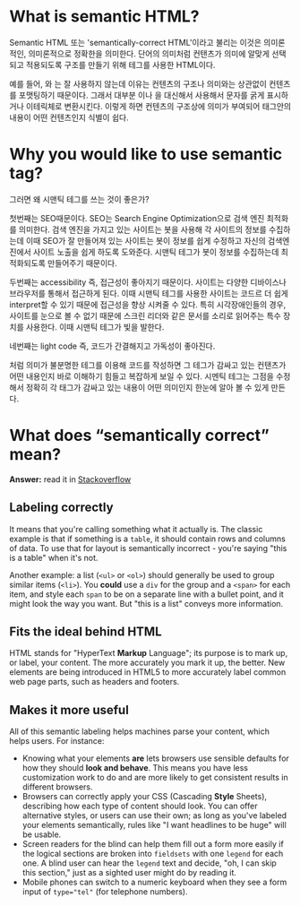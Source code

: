 # What is semantic HTML?

  Semantic HTML 또는 'semantically-correct HTML'이라고 불리는 이것은 의미론적인, 의미론적으로 정확한을 의미한다. 단어의 의미처럼 컨탠츠가 의미에 알맞게 선택되고 적용되도록 구조를 만들기 위해  테그를 사용한 HTML이다.

  예를 들어, <b></b> 와 <i></i>는 잘 사용하지 않는데 이유는 컨텐츠의 구조나 의미와는 상관없이 컨텐츠를 포맷팅하기 때문이다. 그래서 대부분 <strong></strong>이나 <em></em>을 대신해서 사용해서 문자를 굵게 표시하거나 이테릭체로 변환시킨다. 이렇게 하면 컨텐츠의 구조상에 의미가 부여되어 태그안의 내용이 어떤 컨텐츠인지 식별이 쉽다.

# Why you would like to use semantic tag?

그러면 왜 시맨틱 테그를 쓰는 것이 좋은가?

  첫번째는 SEO때문이다. SEO는 Search Engine Optimization으로 검색 엔진 최적화를 의미한다. 검색 엔진을 가지고 있는 사이트는 봇을 사용해 각 사이트의 정보를 수집하는데 이때 SEO가 잘 만들어져 있는 사이트는 봇이 정보를 쉽게 수정하고 자신의 검색엔진에서 사이트 노출을 쉽게 하도록 도와준다. 시맨틱 테그가 봇이 정보를 수집하는데 최적화되도록 만들어주기 때문이다.

  두번째는 accessibility 즉, 접근성이 좋아지기 때문이다. 사이트는 다양한 디바이스나 브라우저를 통해서 접근하게 된다. 이때 시맨틱 테그를 사용한 사이트는 코드르 더 쉽게 interpret할 수 있기 때문에 접근성을 향상 시켜줄 수 있다. 특히 시각장애인들의 경우, 사이트를 눈으로 볼 수 없기 때문에 스크린 리더와 같은 문서를 소리로 읽어주는 특수 장치를 사용한다. 이때 시맨틱 테그가 빛을 발한다.

  네번째는 light code 즉, 코드가 간결해지고 가독성이 좋아진다. <div><span>처럼 의미가 불분명한 테그를 이용해 코드를 작성하면 그 테그가 감싸고 있는 컨탠츠가 어떤 내용인지 바로 이해하기 힘들고 복잡하게 보일 수 있다. 시멘틱 테그는 그점을 수정해서 정확히 각 태그가 감싸고 있는 내용이 어떤 의미인지 한눈에 알아 볼 수 있게 만든다.


# What does “semantically correct” mean?

**Answer:** read it in [Stackoverflow](https://stackoverflow.com/questions/1294493/what-does-semantically-correct-mean/1294512#1294512)

## Labeling correctly

It means that you're calling something what it actually is. The classic example is that if something is a `table`, it should contain rows and columns of data. To use that for layout is semantically incorrect - you're saying "this is a table" when it's not.

Another example: a list (`<ul>` or `<ol>`) should generally be used to group similar items (`<li>`). You **could** use a `div` for the group and a `<span>` for each item, and style each `span` to be on a separate line with a bullet point, and it might look the way you want. But "this is a list" conveys more information.

## Fits the ideal behind HTML

HTML stands for "HyperText **Markup** Language"; its purpose is to mark up, or label, your content. The more accurately you mark it up, the better. New elements are being introduced in HTML5 to more accurately label common web page parts, such as headers and footers.

## Makes it more useful

All of this semantic labeling helps machines parse your content, which helps users. For instance:

- Knowing what your elements **are** lets browsers use sensible defaults for how they should **look and behave**. This means you have less customization work to do and are more likely to get consistent results in different browsers.
- Browsers can correctly apply your CSS (Cascading **Style** Sheets), describing how each type of content should look. You can offer alternative styles, or users can use their own; as long as you've labeled your elements semantically, rules like "I want headlines to be huge" will be usable.
- Screen readers for the blind can help them fill out a form more easily if the logical sections are broken into `fieldsets` with one `legend` for each one. A blind user can hear the `legend` text and decide, "oh, I can skip this section," just as a sighted user might do by reading it.
- Mobile phones can switch to a numeric keyboard when they see a form input of `type="tel"` (for telephone numbers).
